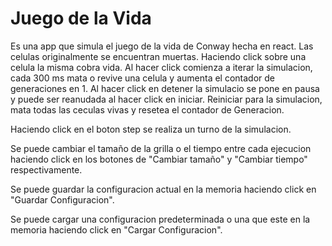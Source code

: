 # Juego de la Vida

Es una app que simula el juego de la vida de Conway hecha en react. Las celulas originalmente se encuentran muertas. Haciendo click sobre una celula la misma cobra vida. Al hacer click comienza a iterar la simulacion, cada 300 ms mata o revive una celula y aumenta el contador de generaciones en 1. Al hacer click en detener la simulacio se pone en pausa y puede ser reanudada al hacer click en iniciar. Reiniciar para la simulacion, mata todas las ceculas vivas y resetea el contador de Generacion. 

Haciendo click en el boton step se realiza un turno de la simulacion.

Se puede cambiar el tamaño de la grilla  o el tiempo entre cada ejecucion haciendo click en los botones de "Cambiar tamaño" y "Cambiar tiempo" respectivamente.

Se puede guardar la configuracion actual en la memoria haciendo click en "Guardar Configuracion".

Se puede cargar una configuracion predeterminada o una que este en la memoria haciendo click en "Cargar Configuracion". 